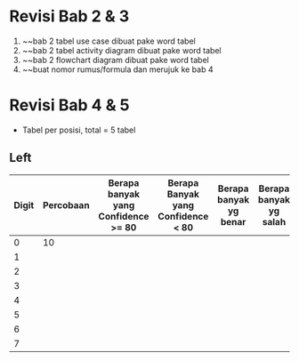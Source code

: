# Revisi Bab 2 & 3
1. ~~bab 2 tabel use case dibuat pake word tabel
2. ~~bab 2 tabel activity diagram dibuat pake word tabel
3. ~~bab 2 flowchart diagram dibuat pake word tabel
4. ~~buat nomor rumus/formula dan merujuk ke bab 4

# Revisi Bab 4 & 5
- Tabel per posisi, total = 5 tabel
## Left

| Digit | Percobaan | Berapa banyak yang Confidence >= 80 | Berapa Banyak yang Confidence < 80 | Berapa banyak yg benar | Berapa banyak yg salah |
| ----- | --------- | ----------------------------------- | ---------------------------------- | ---------------------- | ---------------------- |
| 0     | 10        |                                     |                                    |                        |                        |
| 1     |           |                                     |                                    |                        |                        |
| 2     |           |                                     |                                    |                        |                        |
| 3     |           |                                     |                                    |                        |                        |
| 4     |           |                                     |                                    |                        |                        |
| 5     |           |                                     |                                    |                        |                        |
| 6     |           |                                     |                                    |                        |                        |
| 7      |           |                                     |                                    |                        |                        |
